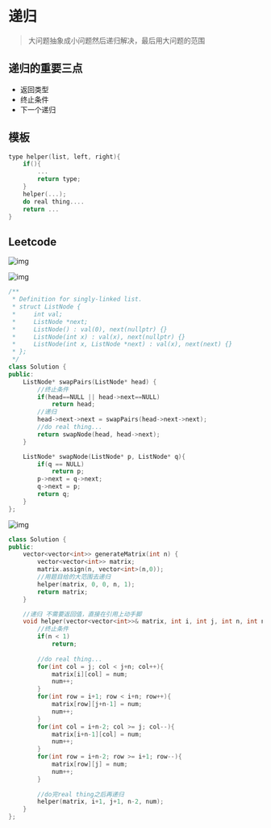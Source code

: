 # 递归

> 大问题抽象成小问题然后递归解决，最后用大问题的范围

## 递归的重要三点

- 返回类型
- 终止条件
- 下一个递归

## 模板

```c++
type helper(list, left, right){
	if(){
        ...
        return type;
    }
    helper(...);
    do real thing....
    return ...
}
```



## Leetcode

![img](https://gblobscdn.gitbook.com/assets%2F-MViWMsSp3d0zPvsoEgt%2F-MVt0tFXJf_upO8tKeEw%2F-MVt0vVDf2Rw1--9s5f6%2Fimage.png?alt=media&token=01f885aa-ceea-49a7-9319-965bfa386329)

![img](https://gblobscdn.gitbook.com/assets%2F-MViWMsSp3d0zPvsoEgt%2F-MVt0tFXJf_upO8tKeEw%2F-MVt13KjYT9ICdRenQE4%2Fimage.png?alt=media&token=857d6e50-1712-41fd-9c3b-7a5bbf52ac5c)

```c++
/**
 * Definition for singly-linked list.
 * struct ListNode {
 *     int val;
 *     ListNode *next;
 *     ListNode() : val(0), next(nullptr) {}
 *     ListNode(int x) : val(x), next(nullptr) {}
 *     ListNode(int x, ListNode *next) : val(x), next(next) {}
 * };
 */
class Solution {
public:
    ListNode* swapPairs(ListNode* head) {
        //终止条件
        if(head==NULL || head->next==NULL)
            return head;
        //递归
        head->next->next = swapPairs(head->next->next);
        //do real thing...
        return swapNode(head, head->next);
    }

    ListNode* swapNode(ListNode* p, ListNode* q){
        if(q == NULL)
            return p;
        p->next = q->next;
        q->next = p;
        return q;
    }
};
```

![img](https://gblobscdn.gitbook.com/assets%2F-MViWMsSp3d0zPvsoEgt%2F-MVt0tFXJf_upO8tKeEw%2F-MVt1dywsTeO8fqHhKK6%2Fimage.png?alt=media&token=8abd9387-e057-4581-8fa8-1f3d32a28e2e)

```c++
class Solution {
public:
    vector<vector<int>> generateMatrix(int n) {
        vector<vector<int>> matrix;
        matrix.assign(n, vector<int>(n,0));
        //用题目给的大范围去递归
        helper(matrix, 0, 0, n, 1);
        return matrix;
    }

    //递归 不需要返回值，直接在引用上动手脚
    void helper(vector<vector<int>>& matrix, int i, int j, int n, int num){
        //终止条件
        if(n < 1)
            return;
        
        //do real thing...
        for(int col = j; col < j+n; col++){
            matrix[i][col] = num;
            num++;
        }
        for(int row = i+1; row < i+n; row++){
            matrix[row][j+n-1] = num;
            num++;
        }
        for(int col = i+n-2; col >= j; col--){
            matrix[i+n-1][col] = num;
            num++;
        }
        for(int row = i+n-2; row >= i+1; row--){
            matrix[row][j] = num;
            num++;
        }
        
        //do完real thing之后再递归
        helper(matrix, i+1, j+1, n-2, num);
    }
};
```

